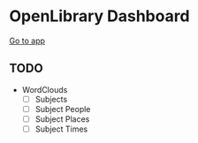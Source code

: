 # OpenLibrary Dashboard

<a href="http://alexbatistaarantes.github.io/openlibrary-dashboard" target="_blank"> Go to app </a>


## TODO
- WordClouds
    - [ ] Subjects
    - [ ] Subject People
    - [ ] Subject Places
    - [ ] Subject Times
